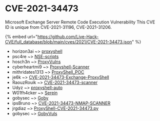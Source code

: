 # CVE-2021-34473

Microsoft Exchange Server Remote Code Execution Vulnerability This CVE ID is unique from CVE-2021-31196, CVE-2021-31206.

{% embed url="https://github.com/Live-Hack-CVE/full_database/blob/main/cves/2021/CVE-2021-34473.json" %}


* horizon3ai ~> [proxyshell](https://www.alice-snow.ru/2021/database/cve-2021-34473/proxyshell-horizon3ai)
* psc4re ~> [NSE-scripts](https://www.alice-snow.ru/2021/database/cve-2021-34473/nse-scripts-psc4re)
* hosch3n ~> [ProxyVulns](https://www.alice-snow.ru/2021/database/cve-2021-34473/proxyvulns-hosch3n)
* cyberheartmi9 ~> [Proxyshell-Scanner](https://www.alice-snow.ru/2021/database/cve-2021-34473/proxyshell-scanner-cyberheartmi9)
* mithridates1313 ~> [ProxyShell_POC](https://www.alice-snow.ru/2021/database/cve-2021-34473/proxyshell_poc-mithridates1313)
* je6k ~> [CVE-2021-34473-Exchange-ProxyShell](https://www.alice-snow.ru/2021/database/cve-2021-34473/cve-2021-34473-exchange-proxyshell-je6k)
* RaouzRouik ~> [CVE-2021-34473-scanner](https://www.alice-snow.ru/2021/database/cve-2021-34473/cve-2021-34473-scanner-raouzrouik)
* Udyz ~> [proxyshell-auto](https://www.alice-snow.ru/2021/database/cve-2021-34473/proxyshell-auto-udyz)
* W01fh4cker ~> [Serein](https://www.alice-snow.ru/2021/database/cve-2021-34473/serein-w01fh4cker)
* gobysec ~> [Goby](https://www.alice-snow.ru/2021/database/cve-2021-34473/goby-gobysec)
* ipsBruno ~> [CVE-2021-34473-NMAP-SCANNER](https://www.alice-snow.ru/2021/database/cve-2021-34473/cve-2021-34473-nmap-scanner-ipsbruno)
* jrgdiaz ~> [ProxyShell-CVE-2021-34473.py](https://www.alice-snow.ru/2021/database/cve-2021-34473/proxyshell-cve-2021-34473.py-jrgdiaz)
* gobysec ~> [GobyVuls](https://www.alice-snow.ru/2021/database/cve-2021-34473/gobyvuls-gobysec)